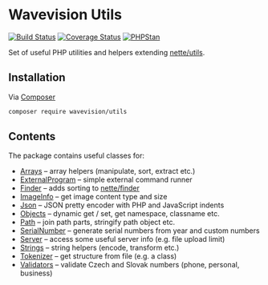 # Wavevision Utils

[![Build Status](https://travis-ci.org/wavevision/utils.svg?branch=master)](https://travis-ci.org/wavevision/utils)
[![Coverage Status](https://coveralls.io/repos/github/wavevision/utils/badge.svg?branch=master)](https://coveralls.io/github/wavevision/utils?branch=master)
[![PHPStan](https://img.shields.io/badge/style-level%20max-brightgreen.svg?label=phpstan)](https://github.com/phpstan/phpstan)

Set of useful PHP utilities and helpers extending [nette/utils](https://github.com/nette/utils).

## Installation

Via [Composer](https://getcomposer.org)

```bash
composer require wavevision/utils
```

## Contents

The package contains useful classes for:

- [Arrays](./src/Utils/Arrays.php) – array helpers (manipulate, sort, extract etc.)
- [ExternalProgram](./src/Utils/ExternalProgram/Executor.php) – simple external command runner
- [Finder](./src/Utils/Finder.php) – adds sorting to [nette/finder](https://github.com/nette/finder)
- [ImageInfo](./src/Utils/ImageInfo.php) – get image content type and size
- [Json](./src/Utils/Json.php) – JSON pretty encoder with PHP and JavaScript indents
- [Objects](./src/Utils/Objects.php) – dynamic get / set, get namespace, classname etc.
- [Path](./src/Utils/Path.php) – join path parts, stringify path object etc.
- [SerialNumber](./src/Utils/SerialNumber.php) – generate serial numbers from year and custom numbers
- [Server](./src/Utils/Server.php) – access some useful server info (e.g. file upload limit)
- [Strings](./src/Utils/Strings.php) – string helpers (encode, transform etc.)
- [Tokenizer](./src/Utils/Tokenizer/Tokenizer.php) – get structure from file (e.g. a class)
- [Validators](./src/Utils/Validators.php) – validate Czech and Slovak numbers (phone, personal, business)
